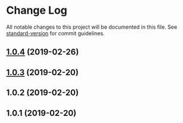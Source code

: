 # Change Log

All notable changes to this project will be documented in this file. See [standard-version](https://github.com/conventional-changelog/standard-version) for commit guidelines.

<a name="1.0.4"></a>
## [1.0.4](https://github.com/SinaMFE/import-retry-plugin/compare/v1.0.3...v1.0.4) (2019-02-26)



<a name="1.0.3"></a>
## [1.0.3](https://github.com/SinaMFE/import-retry-plugin/compare/v1.0.2...v1.0.3) (2019-02-20)



<a name="1.0.2"></a>
## 1.0.2 (2019-02-20)



<a name="1.0.1"></a>
## 1.0.1 (2019-02-20)
